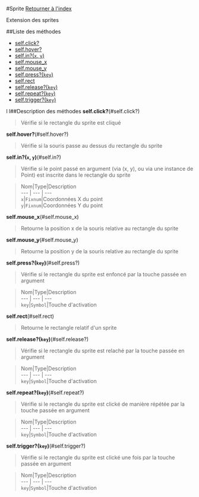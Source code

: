 #Sprite
[Retourner à l'index](README.md)

Extension des sprites

##Liste des méthodes
*    [self.click?](#self.click?)
*    [self.hover?](#self.hover?)
*    [self.in?(`x`, `y`)](#self.in?)
*    [self.mouse_x](#self.mouse_x)
*    [self.mouse_y](#self.mouse_y)
*    [self.press?(`key`)](#self.press?)
*    [self.rect](#self.rect)
*    [self.release?(`key`)](#self.release?)
*    [self.repeat?(`key`)](#self.repeat?)
*    [self.trigger?(`key`)](#self.trigger?)

l
l##Description des méthodes
**self.click?**(#self.click?)

> Vérifie si le rectangle du sprite est cliqué

  
> 





**self.hover?**(#self.hover?)

> Vérifie si la souris passe au dessus du rectangle du sprite

  
> 





**self.in?(`x`, `y`)**(#self.in?)

> Vérifie si le point passé en argument (via (x, y), ou via une instance de Point) est inscrite dans le rectangle du sprite

  
> Nom|Type|Description  
--- | --- | ---  
`x`|`Fixnum`|Coordonnées X du point  
`y`|`Fixnum`|Coordonnées Y du point  






**self.mouse_x**(#self.mouse_x)

> Retourne la position x de la souris relative au rectangle du sprite

  
> 





**self.mouse_y**(#self.mouse_y)

> Retourne la position y de la souris relative au rectangle du sprite

  
> 





**self.press?(`key`)**(#self.press?)

> Vérifie si le rectangle du sprite est enfoncé par la touche passée en argument

  
> Nom|Type|Description  
--- | --- | ---  
`key`|`Symbol`|Touche d'activation  






**self.rect**(#self.rect)

> Retourne le rectangle relatif d'un sprite

  
> 





**self.release?(`key`)**(#self.release?)

> Vérifie si le rectangle du sprite est relaché par la touche passée en argument

  
> Nom|Type|Description  
--- | --- | ---  
`key`|`Symbol`|Touche d'activation  






**self.repeat?(`key`)**(#self.repeat?)

> Vérifie si le rectangle du sprite est clické de manière répétée par la touche passée en argument

  
> Nom|Type|Description  
--- | --- | ---  
`key`|`Symbol`|Touche d'activation  






**self.trigger?(`key`)**(#self.trigger?)

> Vérifie si le rectangle du sprite est clické une fois par la touche passée en argument

  
> Nom|Type|Description  
--- | --- | ---  
`key`|`Symbol`|Touche d'activation  






